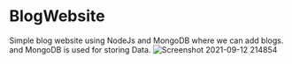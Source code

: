 # BlogWebsite
Simple blog website using NodeJs and MongoDB where we can add blogs. and MongoDB is used for storing Data.
![Screenshot 2021-09-12 214854](https://user-images.githubusercontent.com/69399036/133045898-1fa1dc24-ccf5-463b-80d4-82f6737d2a01.png)

